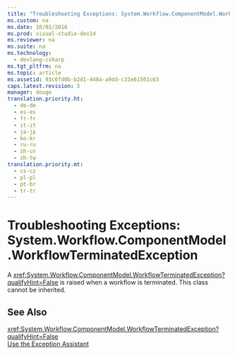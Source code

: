 ```yaml
---
title: "Troubleshooting Exceptions: System.Workflow.ComponentModel.WorkflowTerminatedException"
ms.custom: na
ms.date: 10/01/2016
ms.prod: visual-studio-dev14
ms.reviewer: na
ms.suite: na
ms.technology: 
  - devlang-csharp
ms.tgt_pltfrm: na
ms.topic: article
ms.assetid: 93c6fd0b-b2d1-448a-a9dd-c31e61501c63
caps.latest.revision: 5
manager: douge
translation.priority.ht: 
  - de-de
  - es-es
  - fr-fr
  - it-it
  - ja-jp
  - ko-kr
  - ru-ru
  - zh-cn
  - zh-tw
translation.priority.mt: 
  - cs-cz
  - pl-pl
  - pt-br
  - tr-tr
---
```

# Troubleshooting Exceptions: System.Workflow.ComponentModel.WorkflowTerminatedException
A <xref:System.Workflow.ComponentModel.WorkflowTerminatedException?qualifyHint=False> is raised when a workflow is terminated. This class cannot be inherited.  
  
## See Also  
 <xref:System.Workflow.ComponentModel.WorkflowTerminatedException?qualifyHint=False>   
 [Use the Exception Assistant](../Topic/How%20to:%20Use%20the%20Exception%20Assistant.md)